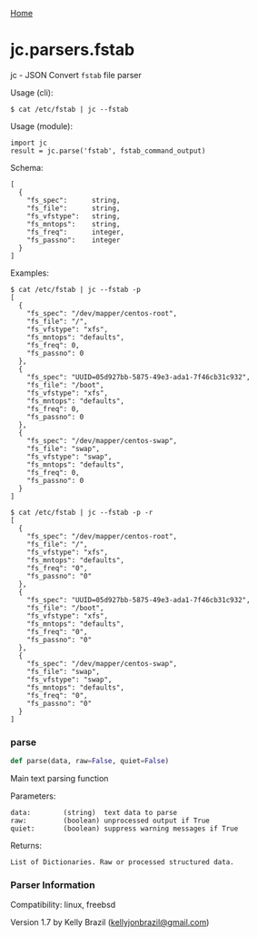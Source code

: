 [Home](https://kellyjonbrazil.github.io/jc/)
<a id="jc.parsers.fstab"></a>

# jc.parsers.fstab

jc - JSON Convert `fstab` file parser

Usage (cli):

    $ cat /etc/fstab | jc --fstab

Usage (module):

    import jc
    result = jc.parse('fstab', fstab_command_output)

Schema:

    [
      {
        "fs_spec":      string,
        "fs_file":      string,
        "fs_vfstype":   string,
        "fs_mntops":    string,
        "fs_freq":      integer,
        "fs_passno":    integer
      }
    ]

Examples:

    $ cat /etc/fstab | jc --fstab -p
    [
      {
        "fs_spec": "/dev/mapper/centos-root",
        "fs_file": "/",
        "fs_vfstype": "xfs",
        "fs_mntops": "defaults",
        "fs_freq": 0,
        "fs_passno": 0
      },
      {
        "fs_spec": "UUID=05d927bb-5875-49e3-ada1-7f46cb31c932",
        "fs_file": "/boot",
        "fs_vfstype": "xfs",
        "fs_mntops": "defaults",
        "fs_freq": 0,
        "fs_passno": 0
      },
      {
        "fs_spec": "/dev/mapper/centos-swap",
        "fs_file": "swap",
        "fs_vfstype": "swap",
        "fs_mntops": "defaults",
        "fs_freq": 0,
        "fs_passno": 0
      }
    ]

    $ cat /etc/fstab | jc --fstab -p -r
    [
      {
        "fs_spec": "/dev/mapper/centos-root",
        "fs_file": "/",
        "fs_vfstype": "xfs",
        "fs_mntops": "defaults",
        "fs_freq": "0",
        "fs_passno": "0"
      },
      {
        "fs_spec": "UUID=05d927bb-5875-49e3-ada1-7f46cb31c932",
        "fs_file": "/boot",
        "fs_vfstype": "xfs",
        "fs_mntops": "defaults",
        "fs_freq": "0",
        "fs_passno": "0"
      },
      {
        "fs_spec": "/dev/mapper/centos-swap",
        "fs_file": "swap",
        "fs_vfstype": "swap",
        "fs_mntops": "defaults",
        "fs_freq": "0",
        "fs_passno": "0"
      }
    ]

<a id="jc.parsers.fstab.parse"></a>

### parse

```python
def parse(data, raw=False, quiet=False)
```

Main text parsing function

Parameters:

    data:        (string)  text data to parse
    raw:         (boolean) unprocessed output if True
    quiet:       (boolean) suppress warning messages if True

Returns:

    List of Dictionaries. Raw or processed structured data.

### Parser Information
Compatibility:  linux, freebsd

Version 1.7 by Kelly Brazil (kellyjonbrazil@gmail.com)

